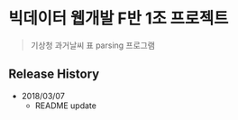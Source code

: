 # 빅데이터 웹개발 F반 1조 프로젝트

> 기상청 과거날씨 표 parsing 프로그램


## Release History
* 2018/03/07
    * README update
